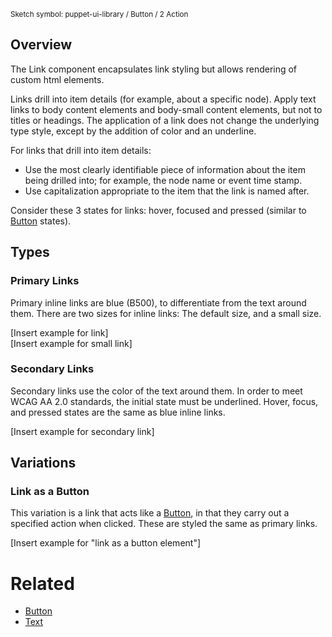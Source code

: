 <small class="rsg--pathline-29">Sketch symbol: puppet-ui-library / Button / 2 Action</small>

## Overview

The Link component encapsulates link styling but allows rendering of custom html elements.

Links drill into item details (for example, about a specific node). Apply text links to body content elements and body-small content elements, but not to titles or headings. The application of a link does not change the underlying type style, except by the addition of color and an underline.

For links that drill into item details:
* Use the most clearly identifiable piece of information about the item being drilled into; for example, the node name or event time stamp.
* Use capitalization appropriate to the item that the link is named after.

Consider these 3 states for links: hover, focused and pressed (similar to [Button](#/React%20Components/Button) states). 

## Types
### Primary Links
Primary inline links are blue (B500), to differentiate from the text around them. There are two sizes for inline links: The default size, and a small size. 

[Insert example for link]\
[Insert example for small link]


### Secondary Links
Secondary links use the color of the text around them. In order to meet WCAG AA 2.0 standards, the initial state must be underlined. Hover, focus, and pressed states are the same as blue inline links.

[Insert example for secondary link]

## Variations
### Link as a Button
This variation is a link that acts like a [Button](#/React%20Components/Button), in that they carry out a specified action when clicked. These are styled the same as primary links.

[Insert example for "link as a button element"]


# Related
*  [Button](#/React%20Components/Button) 
*  [Text](#/React%20Components/Text) 
